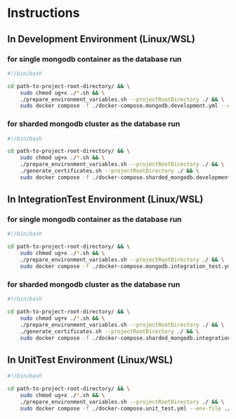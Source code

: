 # Instructions

## In Development Environment (Linux/WSL)

### for single mongodb container as the database run

```bash
#!/bin/bash

cd path-to-project-root-directory/ && \
    sudo chmod ug+x ./*.sh && \
    ./prepare_environment_variables.sh --projectRootDirectory ./ && \
    sudo docker compose -f ./docker-compose.mongodb.development.yml --env-file ./.env.mongodb.development up -d --build --remove-orphans -V
```

### for sharded mongodb cluster as the database run

```bash
#!/bin/bash

cd path-to-project-root-directory/ && \
    sudo chmod ug+x ./*.sh && \
    ./prepare_environment_variables.sh --projectRootDirectory ./ && \
    ./generate_certificates.sh --projectRootDirectory ./ && \
    sudo docker compose -f ./docker-compose.sharded_mongodb.development.yml --env-file ./.env.sharded_mongodb.development up -d --build --remove-orphans -V
```

## In IntegrationTest Environment (Linux/WSL)

### for single mongodb container as the database run

```bash
#!/bin/bash

cd path-to-project-root-directory/ && \
    sudo chmod ug+x ./*.sh && \
    ./prepare_environment_variables.sh --projectRootDirectory ./ && \
    sudo docker compose -f ./docker-compose.mongodb.integration_test.yml --env-file ./.env.mongodb.integration_test up --build --remove-orphans -V --exit-code-from user_management
```

### for sharded mongodb cluster as the database run

```bash
#!/bin/bash

cd path-to-project-root-directory/ && \
    sudo chmod ug+x ./*.sh && \
    ./prepare_environment_variables.sh --projectRootDirectory ./ && \
    ./generate_certificates.sh --projectRootDirectory ./ && \
    sudo docker compose -f ./docker-compose.sharded_mongodb.integration_test.yml --env-file ./.env.sharded_mongodb.integration_test up --build --remove-orphans -V --exit-code-from user_management
```

## In UnitTest Environment (Linux/WSL)

```bash
#!/bin/bash

cd path-to-project-root-directory/ && \
    sudo chmod ug+x ./*.sh && \
    ./prepare_environment_variables.sh --projectRootDirectory ./ && \
    sudo docker compose -f ./docker-compose.unit_test.yml --env-file ./.env.unit_test up --build --remove-orphans -V --exit-code-from user_management
```

